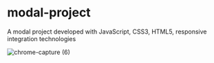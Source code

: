# modal-project
A modal project developed with JavaScript, CSS3, HTML5, responsive integration technologies

![chrome-capture (6)](https://user-images.githubusercontent.com/60549871/100477978-e2cd6180-30fa-11eb-9e22-7358140a1c99.gif)
